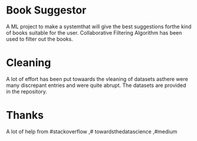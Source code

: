 # Book Suggestor
A ML project to make a systemthat will give the best suggestions forthe kind of books suitable for the user.
Collaborative Filtering Algorithm has been used to filter out the books.

# Cleaning
A lot of effort has been put towaards the vleaning of datasets asthere were many discrepant entries and were quite abrupt.
The datasets are provided in the repository.

# Thanks
A lot of help from #stackoverflow ,# towardsthedatascience ,#medium
